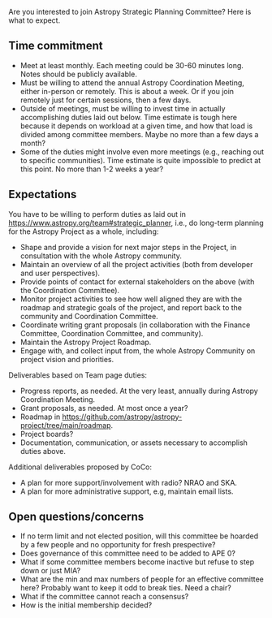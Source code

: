 Are you interested to join Astropy Strategic Planning Committee?
Here is what to expect.

## Time commitment

* Meet at least monthly. Each meeting could be 30-60 minutes long.
  Notes should be publicly available.
* Must be willing to attend the annual Astropy Coordination Meeting, either
  in-person or remotely. This is about a week. Or if you join remotely just
  for certain sessions, then a few days.
* Outside of meetings, must be willing to invest time in actually accomplishing
  duties laid out below. Time estimate is tough here because it depends on
  workload at a given time, and how that load is divided among committee members.
  Maybe no more than a few days a month?
* Some of the duties might involve even more meetings (e.g., reaching out to
  specific communities). Time estimate is quite impossible to predict at this point.
  No more than 1-2 weeks a year?

## Expectations

You have to be willing to perform duties as laid out in https://www.astropy.org/team#strategic_planner,
i.e., do long-term planning for the Astropy Project as a whole, including:

* Shape and provide a vision for next major steps in the Project, in consultation with the whole Astropy community.
* Maintain an overview of all the project activities (both from developer and user perspectives).
* Provide points of contact for external stakeholders on the above (with the Coordination Committee).
* Monitor project activities to see how well aligned they are with the roadmap and strategic goals of the project, and report back to the community and Coordination Committee.
* Coordinate writing grant proposals (in collaboration with the Finance Committee, Coordination Committee, and community).
* Maintain the Astropy Project Roadmap.
* Engage with, and collect input from, the whole Astropy Community on project vision and priorities.

Deliverables based on Team page duties:

* Progress reports, as needed. At the very least, annually during Astropy Coordination Meeting.
* Grant proposals, as needed. At most once a year?
* Roadmap in https://github.com/astropy/astropy-project/tree/main/roadmap.
* Project boards?
* Documentation, communication, or assets necessary to accomplish duties above.

Additional deliverables proposed by CoCo:

* A plan for more support/involvement with radio? NRAO and SKA.
* A plan for more administrative support, e.g, maintain email lists.

## Open questions/concerns

* If no term limit and not elected position, will this committee be hoarded by a few people
  and no opportunity for fresh prespective?
* Does governance of this committee need to be added to APE 0?
* What if some committee members become inactive but refuse to step down or just MIA?
* What are the min and max numbers of people for an effective committee here? Probably want to keep it odd to break ties. Need a chair?
* What if the committee cannot reach a consensus?
* How is the initial membership decided?
